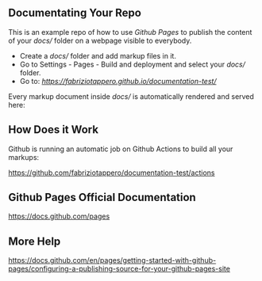 ## Documentating Your Repo
This is an example repo of how to use *Github Pages* to publish the content of your *docs/* folder on a webpage visible to everybody.

- Create a *docs/* folder and add markup files in it.
- Go to Settings - Pages - Build and deployment and select your *docs/* folder.
- Go to: *https://fabriziotappero.github.io/documentation-test/*

Every markup document inside *docs/* is automatically rendered and served here:

## How Does it Work
Github is running an automatic job on Github Actions to build all your markups:

https://github.com/fabriziotappero/documentation-test/actions

## Github Pages Official Documentation
https://docs.github.com/pages

## More Help
https://docs.github.com/en/pages/getting-started-with-github-pages/configuring-a-publishing-source-for-your-github-pages-site
